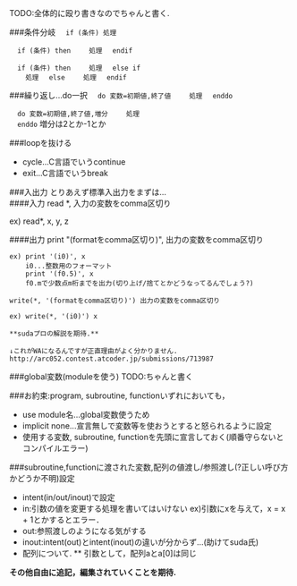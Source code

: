 
TODO:全体的に殴り書きなのでちゃんと書く.

###条件分岐
`  if (条件) 処理`

`  if (条件) then`
`    処理`
`  endif`

`  if (条件) then`
`    処理`
`  else if`  
`    処理`
`  else` 
`    処理`
`  endif`

###繰り返し...do一択
`  do 変数=初期値,終了値`
`    処理`
`  enddo`

`  do 変数=初期値,終了値,増分`
`    処理`  
`  enddo`
  増分は2とか-1とか  

###loopを抜ける
* cycle...C言語でいうcontinue  
* exit...C言語でいうbreak  

###入出力
とりあえず標準入出力をまずは...  
  ####入力
   read *, 入力の変数をcomma区切り

   ex) read*, x, y, z

  ####出力
    print "(formatをcomma区切り)", 出力の変数をcomma区切り

    ex) print '(i0)', x
        i0...整数用のフォーマット
        print '(f0.5)', x
        f0.mで少数点m桁までを出力(切り上げ/捨てとかどうなってるんでしょう?)

    write(*, '(formatをcomma区切り)') 出力の変数をcomma区切り

    ex) write(*, '(i0)') x

    **sudaプロの解説を期待.**

    ↓これがWAになるんですが正直理由がよく分かりません.
    http://arc052.contest.atcoder.jp/submissions/713987

###global変数(moduleを使う)
TODO:ちゃんと書く

###お約束:program, subroutine, functionいずれにおいても，
  * use module名...global変数使うため
  * implicit none...宣言無しで変数等を使おうとすると怒られるように設定
  * 使用する変数, subroutine, functionを先頭に宣言しておく(順番守らないとコンパイルエラー)

###subroutine,functionに渡された変数,配列の値渡し/参照渡し(?正しい呼び方かどうか不明)設定
  * intent(in/out/inout)で設定
  * in:引数の値を変更する処理を書いてはいけない
    ex)引数にxを与えて，x = x + 1とかするとエラー．
  * out:参照渡しのようになる気がする
  * inout:intent(out)とintent(inout)の違いが分からず...(助けてsuda氏)
  * 配列について.
    ** 引数として，配列aとa[0]は同じ


**その他自由に追記，編集されていくことを期待.**

